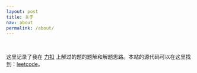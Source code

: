 ```yaml
---
layout: post
title: 关于
nav: about
permalink: /about/
---
```


<style>
    .post ul{
        margin: 0;
        list-style: none;
    }
</style>

<br>

这里记录了我在 [力扣](https://leetcode-cn.com) 上解过的题的题解和解题思路。本站的源代码可以在这里找到：[leetcode](https://github.com/wy-ei/leetcode)。
